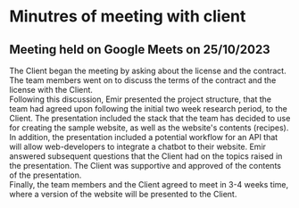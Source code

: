 # Minutres of meeting with client 
## Meeting held on Google Meets on 25/10/2023
The Client began the meeting by asking about the license and the contract. The team members went on to discuss the terms of the contract and the license with the Client.   
Following this discussion, Emir presented the project structure, that the team had agreed upon following the initial two week research period, to the Client. The presentation included the stack that the team has decided to use for creating the sample website, as well as the website's contents (recipes). In addition, the presentation included a potential workflow for an API that will allow web-developers to integrate a chatbot to their website. Emir answered subsequent questions that the Client had on the topics raised in the presentation. The Client was supportive and approved of the contents of the presentation.       
Finally, the team members and the Client agreed to meet in 3-4 weeks time, where a version of the website will be presented to the Client.
